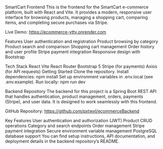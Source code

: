 SmartCart Frontend
This is the frontend for the SmartCart e-commerce platform, built with React and Vite. It provides a modern, responsive user interface for browsing products, managing a shopping cart, comparing items, and completing secure purchases via Stripe.

Live Demo:
https://ecommerce-ytty.onrender.com

Features
User authentication and registration
Product browsing by category
Product search and comparison
Shopping cart management
Order history and user profile
Stripe payment integration
Responsive design with Bootstrap

Tech Stack
React
Vite
React Router
Bootstrap 5
Stripe (for payments)
Axios (for API requests)
Getting Started
Clone the repository.
Install dependencies:
npm install
Set up environment variables in .env.local (see .env.example).
Run locally:
npm run dev

Backend Repository
The backend for this project is a Spring Boot REST API that handles authentication, product management, orders, payments (Stripe), and user data. It is designed to work seamlessly with this frontend.

GitHub Repository:
https://github.com/pxtwxl/ecommerceBackend

Key Features
User authentication and authorization (JWT)
Product CRUD operations
Category and search endpoints
Order management
Stripe payment integration
Secure environment variable management
PostgreSQL database support
You can find setup instructions, API documentation, and deployment details in the backend repository’s README.
